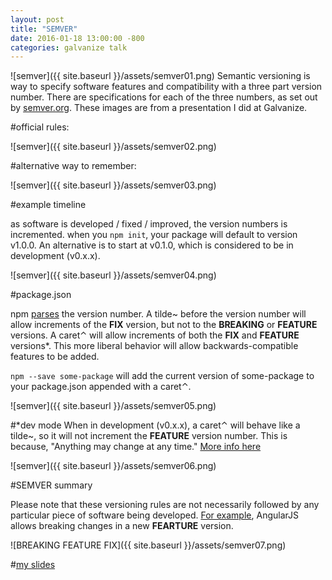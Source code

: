 ```yaml
---
layout: post
title: "SEMVER"
date: 2016-01-18 13:00:00 -800
categories: galvanize talk
---
```


![semver]({{ site.baseurl }}/assets/semver01.png)
Semantic versioning is way to specify software features and compatibility with a three part version number. There are specifications for each of the three numbers, as set out by [semver.org](http://www.semver.org). These images are from a presentation I did at Galvanize.

#official rules:

![semver]({{ site.baseurl }}/assets/semver02.png)

#alternative way to remember:

![semver]({{ site.baseurl }}/assets/semver03.png)

#example timeline

as software is developed / fixed / improved, the version numbers is incremented. when you `npm init`, your package will default to version v1.0.0. An alternative is to start at v0.1.0, which is considered to be in development (v0.x.x).

![semver]({{ site.baseurl }}/assets/semver04.png)

#package.json

npm [parses](https://github.com/npm/node-semver) the version number. A tilde~ before the version number will allow increments of the **FIX** version, but not to the **BREAKING** or **FEATURE** versions. A caret⌃ will allow increments of both the **FIX** and **FEATURE** versions&#42;. This more liberal behavior will allow backwards-compatible features to be added.

`npm --save some-package` will add the current version of some-package to your package.json appended with a caret⌃.

![semver]({{ site.baseurl }}/assets/semver05.png)

#&#42;dev mode
When in development (v0.x.x), a caret⌃ will behave like a tilde~, so it will not increment the **FEATURE** version number. This is because, "Anything may change at any time." [More info here](http://fredkschott.com/post/2014/02/npm-no-longer-defaults-to-tildes/)

![semver]({{ site.baseurl }}/assets/semver06.png)

#SEMVER summary

Please note that these versioning rules are not necessarily followed by any particular piece of software being developed. [For example](https://docs.angularjs.org/misc/faq), AngularJS allows breaking changes in a new **FEARTURE** version.

![BREAKING FEATURE FIX]({{ site.baseurl }}/assets/semver07.png)


#[my slides](http://slides.com/jontejada/semver)
